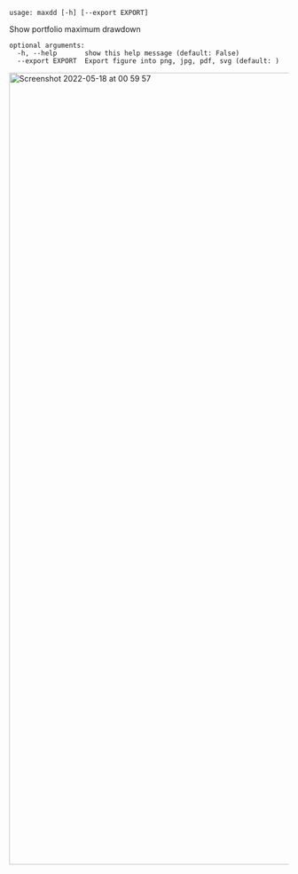 ```
usage: maxdd [-h] [--export EXPORT]
```

Show portfolio maximum drawdown

```
optional arguments:
  -h, --help       show this help message (default: False)
  --export EXPORT  Export figure into png, jpg, pdf, svg (default: )
```

<img width="1428" alt="Screenshot 2022-05-18 at 00 59 57" src="https://user-images.githubusercontent.com/25267873/168931092-098da6a2-443b-44e4-ab5d-f75b3f0798db.png">
